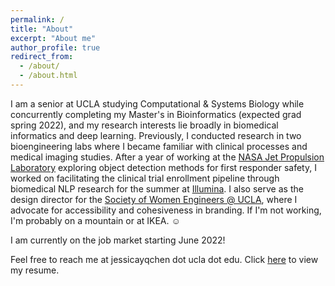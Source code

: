 ```yaml
---
permalink: /
title: "About" 
excerpt: "About me"
author_profile: true
redirect_from: 
  - /about/
  - /about.html
---
```


I am a senior at UCLA studying Computational & Systems Biology while concurrently completing my Master's in Bioinformatics (expected grad spring 2022), and my research interests lie broadly in biomedical informatics and deep learning. Previously, I conducted research in two bioengineering labs where I became familiar with clinical processes and medical imaging studies. After a year of working at the [NASA Jet Propulsion Laboratory](https://www.jpl.nasa.gov) exploring object detection methods for first responder safety, I worked on facilitating the clinical trial enrollment pipeline through biomedical NLP research for the summer at [Illumina](https://www.illumina.com). I also serve as the design director for the [Society of Women Engineers @ UCLA](https://www.swe.ucla.edu), where I advocate for accessibility and cohesiveness in branding. If I'm not working, I'm probably on a mountain or at IKEA. :relaxed:

I am currently on the job market starting June 2022! 

Feel free to reach me at jessicayqchen dot ucla dot edu. Click [here](/files/resume.pdf) to view my resume.
